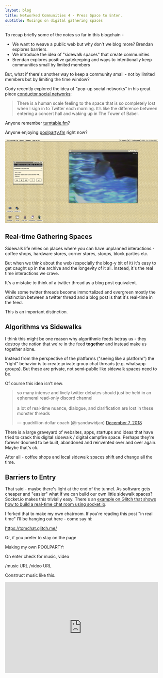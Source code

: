 ```yaml
---
layout: blog
title: Networked Communities 4 - Press Space to Enter.
subtitle: Musings on digital gathering spaces
---
```


To recap briefly some of the notes so far in this blogchain -

- We want to weave a public web but why don't we blog more? Brendan explores barriers.
- We introduce the idea of "sidewalk spaces" that create communities
- Brendan explores positive gatekeeping and ways to intentionally keep communities small by limited members

But, what if there's another way to keep a community small - not by limited members but by limiting the time window?

Cody recently explored the idea of "pop-up social networks" in his great piece [conductor social networks](https://medium.com/@CodyBrown/conductor-social-networks-8ede9f13f24d):

> There is a human scale feeling to the space that is so completely lost when I sign in to Twitter each morning. It’s like the difference between entering a concert hall and waking up in The Tower of Babel.

Anyone remember [turntable.fm](https://www.theverge.com/2011/06/28/night-diplo-destroyed-turntable-fm)?

Anyone enjoying [poolparty.fm](https://poolside.fm/) right now?

![](/images/poolparty.png)

## Real-time Gathering Spaces

Sidewalk life relies on places where you can have unplanned interactions - coffee shops, hardware stores, corner stores, stoops, block parties etc.

But when we think about the web (especially the blog-y bit of it) it's easy to get caught up in the archive and the longevity of it all. Instead, it's the real time interactions we crave.

It's a mistake to think of a twitter thread as a blog post equivalent.

While some twitter threads become immortalized and evergreen mostly the distinction between a twitter thread and a blog post is that it's real-time in the feed.

This is an important distinction.

## Algorithms vs Sidewalks

I think this might be one reason why algorithmic feeds betray us - they destroy the notion that we're in the feed **together** and instead make us together alone.

Instead from the perspective of the platforms ("seeing like a platform") the "right" behavior is to create private group chat threads (e.g. whatsapp groups). But these are private, not semi-public like sidewalk spaces need to be.

Of course this idea isn't new:

<blockquote class="twitter-tweet"><p lang="en" dir="ltr">so many intense and lively twitter debates should just be held in an ephemeral read-only discord channel<br><br>a lot of real-time nuance, dialogue, and clarification are lost in these monster threads</p>&mdash; quadrillion dollar coach (@ryandawidjan) <a href="https://twitter.com/ryandawidjan/status/1071177930175406080?ref_src=twsrc%5Etfw">December 7, 2018</a></blockquote> <script async src="https://platform.twitter.com/widgets.js" charset="utf-8"></script>

There is a large graveyard of websites, apps, startups and ideas that have tried to crack this digital sidewalk / digital campfire space. Perhaps they're forever doomed to be built, abandoned and reinvented over and over again. Maybe that's ok.

After all - coffee shops and local sidewalk spaces shift and change all the time.

## Barriers to Entry

That said - maybe there's light at the end of the tunnel. As software gets cheaper and "easier" what if we can build our own little sidewalk spaces? Socket.io makes this trivially easy. There's an [example on Glitch that shows how to build a real-time chat room using socket.io](https://glitch.com/~socketio-chat).

I forked that to make my own chatroom. If you're reading this post "in real time" I'll be hanging out here - come say hi:

<https://tomchat.glitch.me/>

Or, if you prefer to stay on the page

Making my own POOLPARTY:

On enter check for music, video

/music URL
/video URL

Construct music like this.

<iframe width="100%" height="300" scrolling="no" frameborder="no" allow="autoplay" src="https://w.soundcloud.com/player/?url=https://soundcloud.com/beatandpath/bon-iver-holocene-out-of-sorts-school-edit&amp;color=%23ff5500&amp;auto_play=true&amp;hide_related=false&amp;show_comments=true&amp;show_user=true&amp;show_reposts=false&amp;show_teaser=true&amp;visual=true"></iframe>
